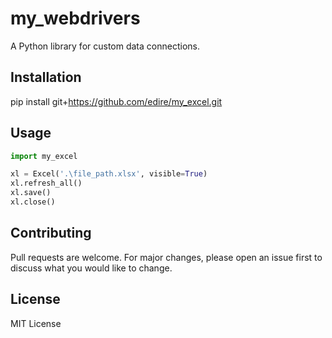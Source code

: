 # my_webdrivers

A Python library for custom data connections.

## Installation

pip install git+https://github.com/edire/my_excel.git

## Usage

```python
import my_excel

xl = Excel('.\file_path.xlsx', visible=True)
xl.refresh_all()
xl.save()
xl.close()
```

## Contributing

Pull requests are welcome. For major changes, please open an issue first to discuss what you would like to change.

## License

MIT License